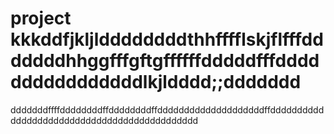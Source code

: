 # project kkkddfjkljlddddddddthhfffflskjflfffdddddddhhggfffgftgffffffdddddfffddddddddddddddddlkjldddd;;ddddddd
dddddddffffddddddddffddddddddffddddddddddddddddddddffddddddddddddddddddddddddddddddddddddddddddddd